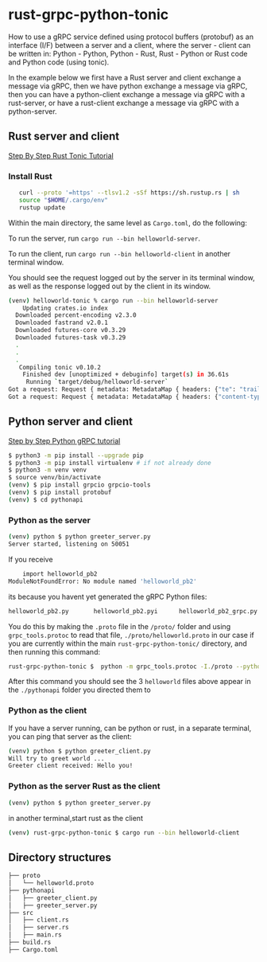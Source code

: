 # rust-grpc-python-tonic

How to use a gRPC service defined using protocol buffers (protobuf) as an interface (I/F) between a server and a client, where the server - client can be written in: Python - Python, Python - Rust, Rust - Python or Rust code and Python code (using tonic).

In the example below we first have a Rust server and client exchange a message via gRPC, then we have python exchange a message via gRPC, then
you can have a python-client exchange a message via gRPC with a rust-server, or have a rust-client exchange a message via gRPC with a python-server.

## Rust server and client

[Step By Step Rust Tonic Tutorial](https://github.com/hyperium/tonic/blob/master/examples/helloworld-tutorial.md)

### Install Rust 

```bash
   curl --proto '=https' --tlsv1.2 -sSf https://sh.rustup.rs | sh
   source "$HOME/.cargo/env"
   rustup update
```

Within the main directory, the same level as `Cargo.toml`, do the following:

To run the server, run `cargo run --bin helloworld-server`. 

To run the client, run `cargo run --bin helloworld-client` in another terminal window.

You should see the request logged out by the server in its terminal window, as well as the response logged out by the client in its window.

```bash
(venv) helloworld-tonic % cargo run --bin helloworld-server
    Updating crates.io index
  Downloaded percent-encoding v2.3.0
  Downloaded fastrand v2.0.1
  Downloaded futures-core v0.3.29
  Downloaded futures-task v0.3.29
  .
  .
  .
   Compiling tonic v0.10.2
    Finished dev [unoptimized + debuginfo] target(s) in 36.61s
     Running `target/debug/helloworld-server`
Got a request: Request { metadata: MetadataMap { headers: {"te": "trailers", "content-type": "application/grpc", "user-agent": "tonic/0.10.2"} }, message: HelloRequest { name: "Tonic" }, extensions: Extensions }
Got a request: Request { metadata: MetadataMap { headers: {"content-type": "application/grpc", "te": "trailers", "grpc-accept-encoding": "identity, deflate, gzip", "user-agent": "grpc-python/1.59.2 grpc-c/36.0.0 (osx; chttp2)"} }, message: HelloRequest { name: "you" }, extensions: Extensions }
```

## Python server and client

[Step by Step Python gRPC tutorial](https://grpc.io/docs/languages/python/quickstart/)

```bash
$ python3 -m pip install --upgrade pip 
$ python3 -m pip install virtualenv # if not already done
$ python3 -m venv venv
$ source venv/bin/activate
(venv) $ pip install grpcio grpcio-tools
(venv) $ pip install protobuf
(venv) $ cd pythonapi
```
### Python as the server

```bash
(venv) python $ python greeter_server.py
Server started, listening on 50051
```

If you receive 
```bash
    import helloworld_pb2
ModuleNotFoundError: No module named 'helloworld_pb2'
```
its because you havent yet generated the gRPC Python files: 
```bash
helloworld_pb2.py       helloworld_pb2.pyi      helloworld_pb2_grpc.py
```
You do this by making the `.proto` file in the `/proto/` folder and using `grpc_tools.protoc` to read that file, `./proto/helloworld.proto` in our case if you are currently within the main `rust-grpc-python-tonic/` directory, and then running this command:
```bash
rust-grpc-python-tonic $  python -m grpc_tools.protoc -I./proto --python_out=./pythonapi --pyi_out=./pythonapi --grpc_python_out=./pythonapi ./proto/helloworld.proto
```
After this command you should see the 3 `helloworld` files above appear in the `./pythonapi` folder you directed them to

### Python as the client

If you have a server running, can be python or rust, in a separate terminal, you can ping that server as the client:

```bash
(venv) python $ python greeter_client.py
Will try to greet world ...
Greeter client received: Hello you!
```

### Python as the server Rust as the client

```bash
(venv) python $ python greeter_server.py
```

in another terminal,start rust as the client

```bash
(venv) rust-grpc-python-tonic $ cargo run --bin helloworld-client
```


## Directory structures

```bash
├── proto
│   └── helloworld.proto
├── pythonapi
│   ├── greeter_client.py
│   ├── greeter_server.py
├── src
│   ├── client.rs
│   ├── server.rs
│   ├── main.rs
├── build.rs
├── Cargo.toml

```
